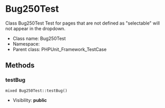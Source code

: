 Bug250Test
===============

Class Bug250Test
Test for pages that are not defined as &quot;selectable&quot; will not appear in the dropdown.




* Class name: Bug250Test
* Namespace: 
* Parent class: PHPUnit_Framework_TestCase







Methods
-------


### testBug

    mixed Bug250Test::testBug()





* Visibility: **public**



